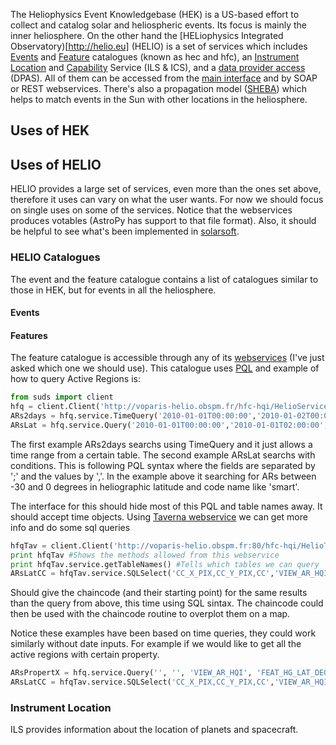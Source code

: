 The Heliophysics Event Knowledgebase (HEK) is a US-based effort to collect and catalog solar and heliospheric events.  Its focus is mainly the inner heliosphere. On the other hand the [HELiophysics Integrated Observatory)[http://helio.eu] (HELIO) is a set of services which includes [Events](http://hec.helio.eu) and [Feature](http://hfc.helio.eu) catalogues (known as hec and hfc), an [Instrument Location](http://www.helio-vo.eu/services/interfaces/helio-ils_uix.php) and [Capability](http://www.helio-vo.eu/services/interfaces/helio-ics_uix.php) Service (ILS & ICS), and a [data provider access](http://www.helio-vo.eu/services/interfaces/helio-dpas_uix.php) (DPAS).  All of them can be accessed from the [main interface](http://hfe.helio.eu) and by SOAP or REST webservices. There's also a propagation model ([SHEBA](http://cagnode58.cs.tcd.ie/PropagationModelGUI/)) which helps to match events in the Sun with other locations in the heliosphere.

## Uses of HEK

## Uses of HELIO
HELIO provides a large set of services, even more than the ones set above, therefore it uses can vary on what the user wants.  For now we should focus on single uses on some of the services. Notice that the webservices produces votables (AstroPy has support to that file format).  Also, it should be helpful to see what's been implemented in [solarsoft](http://www.helio-vo.eu/documents/help/ssw/helio_ssw_intro.html).
### HELIO Catalogues
The event and the feature catalogue contains a list of catalogues similar to those in HEK, but for events in all the heliosphere.
#### Events

#### Features
The feature catalogue is accessible through any of its [webservices](http://voparis-helio.obspm.fr/helio-hfc/HelioService) (I've just asked which one we should use).  This catalogue uses [PQL](http://wiki.ivoa.net/internal/IVOA/TableAccess/PQL-0.2-20090520.pdf)
and example of how to query Active Regions is:
```python
from suds import client
hfq = client.Client('http://voparis-helio.obspm.fr/hfc-hqi/HelioService?wsdl')
ARs2days = hfq.service.TimeQuery('2010-01-01T00:00:00','2010-01-02T00:00:00','VIEW_AR_HQI')
ARsLat = hfq.service.Query('2010-01-01T00:00:00','2010-01-01T02:00:00','VIEW_AR_HQI','FEAT_HG_LAT_DEG,-30/0; CODE,*smart*')
```
The first example ARs2days searchs using TimeQuery and it just allows a time range from a certain table. The second example ARsLat searchs with conditions.  This is following PQL syntax where the fields are separated by ';' and the values by ','.  In the example above it searching for ARs between -30 and 0 degrees in heliographic latitude and code name like 'smart'.

The interface for this should hide most of this PQL and table names away.  It should accept time objects.
Using [Taverna webservice]() we can get more info and do some sql queries
```python
hfqTav = client.Client('http://voparis-helio.obspm.fr:80/hfc-hqi/HelioTavernaService?wsdl')
print hfqTav #Shows the methods allowed from this webservice
print hfqTav.service.getTableNames() #Tells which tables we can query
ARsLatCC = hfqTav.service.SQLSelect('CC_X_PIX,CC_Y_PIX,CC','VIEW_AR_HQI',"DATE(DATE_OBS) BETWEEN DATE('2010-01-01T00:00:00') AND DATE('2010-01-02T00:00:00') AND FEAT_HG_LAT_DEG between -30 and 0 AND CODE like '%smart%'")
```
Should give the chaincode (and their starting point) for the same results than the query from above, this time using SQL sintax.  The chaincode could then be used with the chaincode routine to overplot them on a map.

Notice these examples have been based on time queries, they could work similarly without date inputs. For example if we would like to get all the active regions with certain property.
```python
ARsPropertX = hfq.service.Query('', '', 'VIEW_AR_HQI', 'FEAT_HG_LAT_DEG,-5/5; CODE,*smart*; FEAT_AREA_DEG2,/5')
ARsLatCC = hfqTav.service.SQLSelect('CC_X_PIX,CC_Y_PIX,CC','VIEW_AR_HQI',"FEAT_HG_LAT_DEG between -5 and 5 AND CODE like '%smart%' AND FEAT_AREA_DEG2 < 5")
```

### Instrument Location
ILS provides information about the location of planets and spacecraft.
